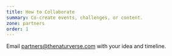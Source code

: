 ```yaml
---
title: How to Collaborate
summary: Co-create events, challenges, or content.
zone: partners
order: 1
---
```

Email partners@thenaturverse.com with your idea and timeline.
